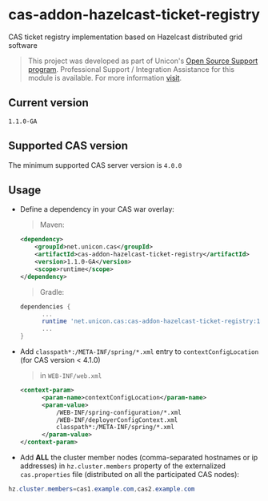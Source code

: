 cas-addon-hazelcast-ticket-registry
===================================

CAS ticket registry implementation based on Hazelcast distributed grid software

> This project was developed as part of Unicon's [Open Source Support program](https://unicon.net/opensource).
Professional Support / Integration Assistance for this module is available. For more information [visit](https://unicon.net/opensource/cas).

## Current version
`1.1.0-GA`

## Supported CAS version
The minimum supported CAS server version is `4.0.0`

## Usage

* Define a dependency in your CAS war overlay:

  > Maven:

  ```xml
  <dependency>
      <groupId>net.unicon.cas</groupId>
      <artifactId>cas-addon-hazelcast-ticket-registry</artifactId>
      <version>1.1.0-GA</version>
      <scope>runtime</scope>
  </dependency>
  ```

  > Gradle:

  ```Groovy
  dependencies {
        ...
        runtime 'net.unicon.cas:cas-addon-hazelcast-ticket-registry:1.1.0-GA'
        ...
  }
  ```

* Add `classpath*:/META-INF/spring/*.xml` entry to `contextConfigLocation` (for CAS version < 4.1.0)

  > in `WEB-INF/web.xml`

  ```xml
  <context-param>
        <param-name>contextConfigLocation</param-name>
        <param-value>
            /WEB-INF/spring-configuration/*.xml
            /WEB-INF/deployerConfigContext.xml
            classpath*:/META-INF/spring/*.xml
        </param-value>
  </context-param>
  ```

* Add **ALL** the cluster member nodes (comma-separated hostnames or ip addresses) in `hz.cluster.members` property of the externalized `cas.properties` file (distributed on all the participated CAS nodes):

```java
hz.cluster.members=cas1.example.com,cas2.example.com
```
